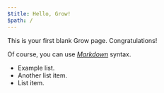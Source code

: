 ```yaml
---
$title: Hello, Grow!
$path: /
---
```

This is your first blank Grow page. Congratulations!

Of course, you can use [*Markdown*](https://github.com/adam-p/markdown-here/wiki/Markdown-Cheatsheet) syntax.

- Example list.
- Another list item.
- List item.
